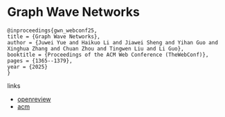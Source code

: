# Graph Wave Networks

```
@inproceedings{gwn_webconf25,
title = {Graph Wave Networks},
author = {Juwei Yue and Haikuo Li and Jiawei Sheng and Yihan Guo and Xinghua Zhang and Chuan Zhou and Tingwen Liu and Li Guo},
booktitle = {Proceedings of the ACM Web Conference (TheWebConf)},
pages = {1365--1379},
year = {2025}
}
```

links
- [openreview](https://openreview.net/forum?id=smJ1GcDfIs)
- [acm](https://dl.acm.org/doi/10.1145/3696410.3714673)
